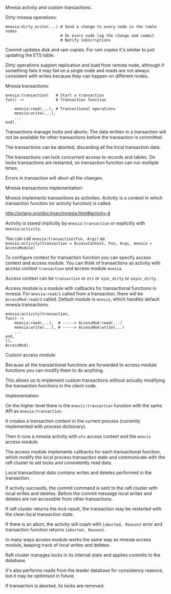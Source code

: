 Mnesia activity and custom transactions.

Dirty mnesia operations:

```
mnesia:dirty_write(...) # Send a change to every node in the table nodes
                        # On every node log the change and commit
                        # Notify subscriptions
```

Commit updates disk and ram copies. For ram copies it's similar to just updating
the ETS table.

Dirty operations support replication and load from remote node, although
if something fails it may fail on a single node and reads are not always
consistent with writes because they can happen on different nodes.

Mnesia transactions:

```
mnesia:transaction(   # Start a transaction
fun() ->              # Transaction function

    mnesia:read(...), # Transactional operations
    mnesia:write(...),
    ...
end).
```

Transactions manage locks and aborts.
The data written in a transaction will not be available for other transactions
before the transaction is committed.

The transactions can be aborted, discarding all the local transaction data.

The transactions can lock concurrent access to records and tables.
On locks transactions are restarted, so transaction function can run multiple times.

Errors in transaction will abort all the changes.

Mnesia transactions implementation:

Mnesia implements transactions as activities. Activity is a context in which
transaction function (or activity function) is called.

http://erlang.org/doc/man/mnesia.html#activity-4

Activity is stared implicitly by `mnesia:transaction` or explicitly with `mnesia:activity`.

You can call `mnesia:transaction(Fun, Args)` as `mnesia:activity(transaction = AccessContext, Fun, Args, mnesia = AccessModule)`

To configure context for transaction function you can specify access context and
access module.
You can think of transactions as activity with access context `transaction`
and access module `mnesia`.

Access context can be `transaction` or `ets` or `sync_dirty` or `async_dirty`.

Access module is a module with callbacks for transactional functions in mnesia.
For `mnesia:read/1` called from a transaction, there will be `AccessMod:read/3`
called. Default module is `mnesia`, which handles default mnesia transactions.

```
mnesia:activity(transaction,
fun() ->
    mnesia:read(...),  # -----> AccessMod:read(...)
    mnesia:write(...), # -----> AccessMod:write(...)
    ...
end,
[],
AccessMod).
```

Custom access module:

Because all the transactional functions are forwarded to access module functions
you can modify them to do anything.

This allows us to implement custom transactions without actually modifying the
transaction functions in the client code.

Implementation:

On the higher level there is the `mnevis:transaction` function with the same
API as `mnesia:transaction`.

It creates a transaction context in the current process
(currently implemented with process dictionary).

Then it runs a mnesia activity with `ets` access context and the `mnevis` access module.

The access module implements callbacks for each transactional function, which
modify the local process transaction state and communicate with the raft cluster
to set locks and consistently read data.

Local transactional data contains writes and deletes performed in the transaction.

If activity succeeds, the commit command is sent to the raft cluster with
local writes and deletes.
Before the commit message local writes and deletes are not accessible from other
transactions.

If raft cluster returns the lock result, the transaction may be restarted with
the clean local transaction state.

If there is an abort, the activity will crash with `{aborted, Reason}` error and
transaction function returns `{aborted, Reason}`.

In many ways access module works the same way as mnesia access module, keeping
track of local writes and deletes.

Raft cluster manages locks in its internal state and applies commits to the
database.

It's also performs reads from the leader database for consistency reasons,
but it may be optimised in future.

If transaction is aborted, its locks are removed.






